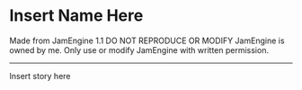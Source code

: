 Insert Name Here
==================

Made from JamEngine 1.1
DO NOT REPRODUCE OR MODIFY
JamEngine is owned by me.
Only use or modify JamEngine with written permission.

--------

Insert story here
